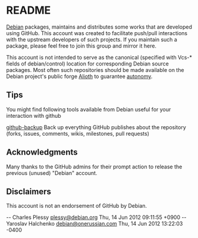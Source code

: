 README
======

[Debian](http:www.debian.org) packages, maintains and distributes some
works that are developed using GitHub.  This account was created to
facilitate push/pull interactions with the upstream developers of
such projects.  If you maintain such a package, please feel free to
join this group and mirror it here.

This account is not intended to serve as the canonical (specified with
Vcs-* fields of debian/control) location for corresponding Debian
source packages.  Most often such repositories should be made
available on the Debian project's public forge
[Alioth](http:git.debian.org) to guarantee
[autonomy](http://autonomo.us/2008/07/franklin-street-statement).

Tips
----

You might find following tools available from Debian useful for
your interaction with github

 [github-backup](http://guthub.com/joeyh/github-backup)
   Back up everything GitHub publishes about the repository
   (forks, issues, comments, wikis, milestones, pull requests)

Acknowledgments
---------------

Many thanks to the GitHub admins for their prompt action to release the
previous (unused) "Debian" account.

Disclaimers
-----------

This account is not an endorsement of GitHub by Debian.

  -- Charles Plessy <plessy@debian.org>  Thu, 14 Jun 2012 09:11:55 +0900
  -- Yaroslav Halchenko <debian@onerussian.com>  Thu, 14 Jun 2012 13:22:03 -0400
